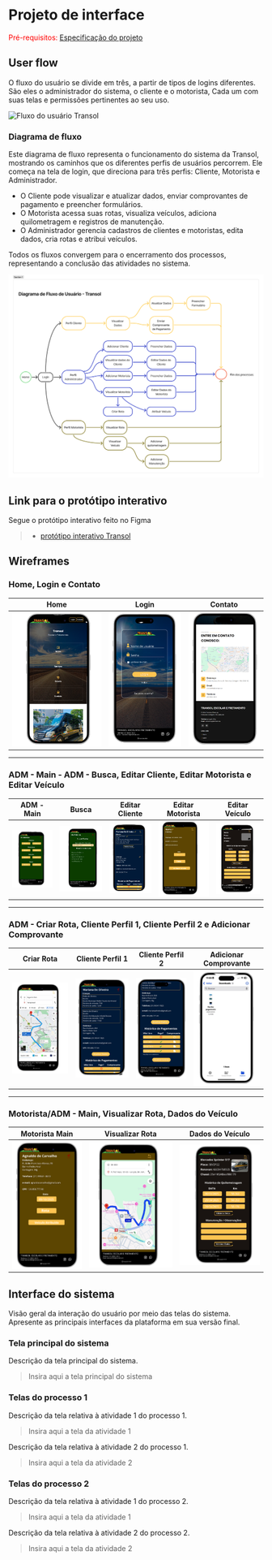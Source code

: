 
# Projeto de interface

<span style="color:red">Pré-requisitos: <a href="02-Especificacao.md"> Especificação do projeto</a></span>


 ## User flow

O fluxo do usuário se divide em três, a partir de tipos de logins diferentes. São eles o administrador do sistema, o cliente e o motorista, Cada um com suas telas e permissões pertinentes ao seu uso.

![Fluxo do usuário Transol](images/Fluxo_do_usuario.png)



### Diagrama de fluxo
Este diagrama de fluxo representa o funcionamento do sistema da Transol, mostrando os caminhos que os diferentes perfis de usuários percorrem. Ele começa na tela de login, que direciona para três perfis: Cliente, Motorista e Administrador.

- O Cliente pode visualizar e atualizar dados, enviar comprovantes de pagamento e preencher formulários.
- O Motorista acessa suas rotas, visualiza veículos, adiciona quilometragem e registros de manutenção.
- O Administrador gerencia cadastros de clientes e motoristas, edita dados, cria rotas e atribui veículos.

Todos os fluxos convergem para o encerramento dos processos, representando a conclusão das atividades no sistema.

![Diagrama de fluxo Transol](images/Diagrama_de_fluxo_do_usuario_Transol.png)

## Link para o protótipo interativo 

Segue o protótipo interativo feito no Figma


> - [protótipo interativo Transol](https://www.figma.com/proto/xlIznOchEOCRdWxV29P7ub/Transol?page-id=0%3A1&node-id=123-84&p=f&viewport=413%2C1042%2C0.25&t=ewmA8ZE3FgucOyes-1&scaling=scale-down&content-scaling=fixed&starting-point-node-id=1%3A2)
>





## Wireframes

### Home, Login e Contato

| Home | Login | Contato | 
|------|-------|---------|
| <img src="./images/home.png" alt="Home Page" width="205"/> | <img src="./images/login.png" alt="Login" width="165"/> | <img src="./images/contato.png" alt="Contato" width="160"/> |

---

###  ADM - Main - ADM - Busca, Editar Cliente, Editar Motorista e Editar Veículo

| ADM - Main | Busca | Editar Cliente | Editar Motorista | Editar Veículo |
|-------|----------------|------------------|----------------|----------------|
| <img src="./images/ADM-main.png" alt="ADM Main" width="225"/>| <img src="./images/ADM-buscar.png" alt="ADM Buscar" width="215"/> | <img src="./images/ADM-editar-cliente.png" alt="ADM Editar Cliente" width="190"/> | <img src="./images/ADM-Editar-motorista.png" alt="ADM Editar Motorista" width="205"/> | <img src="./images/ADM-Editar-Veiculo.png" alt="ADM Editar Veículo" width="200"/> |

---

### ADM - Criar Rota, Cliente Perfil 1, Cliente Perfil 2 e Adicionar Comprovante

| Criar Rota | Cliente Perfil 1 | Cliente Perfil 2 | Adicionar Comprovante |
|-------------|-------------------|------------------|------------------------|
| <img src="./images/ADM-Criar-Rota.png" alt="ADM Criar Rota" width="190"/> | <img src="./images/Cliente-Main.png" alt="Cliente Main" width="165"/> | <img src="./images/Cliente-Main-2.png" alt="Cliente Main 2" width="153"/> | <img src="./images/Cliente-Inserir-Recibo.png" alt="Cliente Adicionar Comprovante" width="170"/> |

---

### Motorista/ADM - Main, Visualizar Rota, Dados do Veículo

| Motorista Main | Visualizar Rota | Dados do Veículo |  
|----------------|------------------|-------------------|
| <img src="./images/Motorista-Main.png" alt="Motorista Main" width="175"/> | <img src="./images/Visualizar-Rota.png" alt="Visualizar Rota" width="215"/> | <img src="./images/Visualizar-Veiculo.png" alt="Dados do Veículo" width="215"/> |  



## Interface do sistema

Visão geral da interação do usuário por meio das telas do sistema. Apresente as principais interfaces da plataforma em sua versão final.

### Tela principal do sistema

Descrição da tela principal do sistema.

> Insira aqui a tela principal do sistema


###  Telas do processo 1

Descrição da tela relativa à atividade 1 do processo 1.

> Insira aqui a tela da atividade 1

Descrição da tela relativa à atividade 2 do processo 1.

> Insira aqui a tela da atividade 2


### Telas do processo 2

Descrição da tela relativa à atividade 1 do processo 2.

> Insira aqui a tela da atividade 1

Descrição da tela relativa à atividade 2 do processo 2.

> Insira aqui a tela da atividade 2
